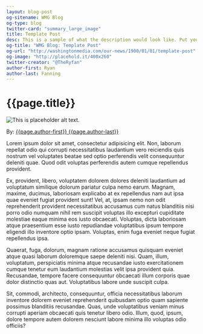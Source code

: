 ```yaml
---
layout: blog-post
og-sitename: WMG Blog
og-type: blog
twitter-card: "summary_large_image"
title: Template Post
desc: This is a sample of what the description would look like. Put your own here.
og-title: "WMG Blog: Template Post"
og-url: "http://washingtonmedia.com/our-news/1900/01/01/template-post"
og-image: "http://placehold.it/400x260"
twitter-creator: "@TheRyfan"
author-first: Ryan
author-last: Fanning
---
```


# {{page.title}}

![This is placeholder alt text.]({{page.og-image}})

By: [{{page.author-first}} {{page.author-last}}](/who-we-are/{{page.author-first}}{{page.author-last}}.html)

Lorem ipsum dolor sit amet, consectetur adipisicing elit. Non, laborum repellat odio qui corrupti necessitatibus laudantium vero reiciendis quis nostrum vel voluptates beatae sed optio perferendis velit consequuntur deleniti quae. Quod odit voluptas perferendis autem cumque repellendus provident.

Ex, provident, libero, voluptatem dolorem dolores deleniti laudantium ad voluptatum similique dolorum pariatur culpa nemo earum. Magnam, maxime, ducimus, laboriosam explicabo at ex repellendus nam aut ipsa quae eveniet fugiat provident sunt! Vel, at, ipsam nemo non odit reprehenderit provident necessitatibus accusamus cum natus blanditiis nisi porro odio numquam nihil rem suscipit voluptas illo excepturi cupiditate molestiae eaque minima eos iusto obcaecati. Voluptas, dicta laboriosam atque praesentium esse iusto repudiandae voluptatibus ipsum tempore eligendi illo inventore optio ipsam. Voluptas, enim fuga eveniet neque fugiat repellendus ipsa.

Quaerat, fuga, dolorum, magnam ratione accusamus quisquam eveniet atque quasi laborum doloremque saepe deleniti nisi. Quam, illum, voluptatum, perspiciatis minima atque recusandae iusto exercitationem cumque tenetur eum laudantium molestias velit ipsa provident quia. Recusandae, tempore facere consequuntur obcaecati illum corporis quae dolor distinctio quas aut. Voluptatibus labore unde suscipit culpa.

Sit, commodi, architecto, consequuntur, officia necessitatibus laborum inventore dolorem eveniet reprehenderit quibusdam optio quam sapiente possimus blanditiis recusandae. Quas, unde voluptatibus veniam minus corrupti aperiam obcaecati quis tenetur libero odio. Illum, quod, ipsum, dolore tempore autem dolorem nesciunt labore minima illo voluptas odio officiis?